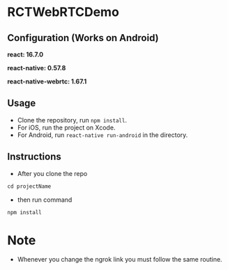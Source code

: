 # RCTWebRTCDemo

## Configuration (Works on Android)
**react: 16.7.0**

**react-native: 0.57.8**

**react-native-webrtc: 1.67.1**

## Usage
- Clone the repository, run `npm install`.  
- For iOS, run the project on Xcode.  
- For Android, run `react-native run-android` in the directory.  

## Instructions

- After you clone the repo 
```javascript
cd projectName
```
- then run command 
```javascript
npm install
```

# Note 
- Whenever you change the ngrok link you must follow the same routine. 